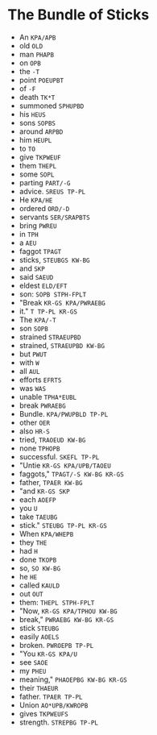 # The Bundle of Sticks

* An `KPA/APB`
* old `OLD`
* man `PHAPB`
* on `OPB`
* the `-T`
* point `POEUPBT`
* of `-F`
* death `TK*T`
* summoned `SPHUPBD`
* his `HEUS`
* sons `SOPBS`
* around `ARPBD`
* him `HEUPL`
* to `TO`
* give `TKPWEUF`
* them `THEPL`
* some `SOPL`
* parting `PART/-G`
* advice. `SREUS TP-PL`
* He `KPA/HE`
* ordered `ORD/-D`
* servants `SER/SRAPBTS`
* bring `PWREU`
* in `TPH`
* a `AEU`
* faggot `TPAGT`
* sticks, `STEUBGS KW-BG`
* and `SKP`
* said `SAEUD`
* eldest `ELD/EFT`
* son: `SOPB STPH-FPLT`
* "Break `KR-GS KPA/PWRAEBG`
* it." `T TP-PL KR-GS`
* The `KPA/-T`
* son `SOPB`
* strained `STRAEUPBD`
* strained, `STRAEUPBD KW-BG`
* but `PWUT`
* with `W`
* all `AUL`
* efforts `EFRTS`
* was `WAS`
* unable `TPHA*EUBL`
* break `PWRAEBG`
* Bundle. `KPA/PWUPBLD TP-PL`
* other `OER`
* also `HR-S`
* tried, `TRAOEUD KW-BG`
* none `TPHOPB`
* successful. `SKEFL TP-PL`
* "Untie `KR-GS KPA/UPB/TAOEU`
* faggots," `TPAGT/-S KW-BG KR-GS`
* father, `TPAER KW-BG`
* "and `KR-GS SKP`
* each `AOEFP`
* you `U`
* take `TAEUBG`
* stick." `STEUBG TP-PL KR-GS`
* When `KPA/WHEPB`
* they `THE`
* had `H`
* done `TKOPB`
* so, `SO KW-BG`
* he `HE`
* called `KAULD`
* out `OUT`
* them: `THEPL STPH-FPLT`
* "Now, `KR-GS KPA/TPHOU KW-BG`
* break," `PWRAEBG KW-BG KR-GS`
* stick `STEUBG`
* easily `AOELS`
* broken. `PWROEPB TP-PL`
* "You `KR-GS KPA/U`
* see `SAOE`
* my `PHEU`
* meaning," `PHAOEPBG KW-BG KR-GS`
* their `THAEUR`
* father. `TPAER TP-PL`
* Union `AO*UPB/KWROPB`
* gives `TKPWEUFS`
* strength. `STREPBG TP-PL`
